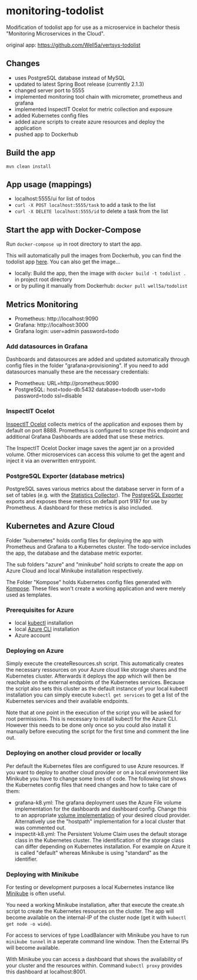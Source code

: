 # monitoring-todolist

Modification of todolist app for use as a microservice in bachelor thesis "Monitoring Microservices in the Cloud".

original app: https://github.com/Well5a/vertsys-todolist

## Changes

* uses PostgreSQL database instead of MySQL
* updated to latest Spring Boot release (currently 2.1.3)
* changed server port to 5555
* implemented monitoring tool chain with micrometer, prometheus and grafana
* implemented InspectIT Ocelot for metric collection and exposure
* added Kubernetes config files
* added azure scripts to create azure resources and deploy the application
* pushed app to Dockerhub

## Build the app

```
mvn clean install
```

## App usage (mappings)

* localhost:5555/ui for list of todos
* `curl -X POST localhost:5555/task` to add a task to the list
* `curl -X DELETE localhost:5555/id` to delete a task from the list

## Start the app with Docker-Compose

Run `docker-compose up` in root directory to start the app.

This will automatically pull the images from Dockerhub, you can find the todolist app [here](https://hub.docker.com/r/well5a/todolist).
You can also get the image...

* locally: Build the app, then the image with `docker build -t todolist .` in project root directory
* or by pulling it manually from Dockerhub: `docker pull well5a/todolist`

## Metrics Monitoring

* Prometheus: http://localhost:9090
* Grafana: http://localhost:3000
* Grafana login: user=admin password=todo

### Add datasources in Grafana

Dashboards and datasources are added and updated automatically through config files in the folder "grafana>provisioning".
If you need to add datasources manually these are the necessary credentials:

* Prometheus: URL=http://prometheus:9090
* PostgreSQL: host=todo-db:5432 database=tododb user=todo password=todo ssl=disable

### InspectIT Ocelot

[InspectIT Ocelot](https://github.com/inspectIT/inspectit-ocelot) collects metrics of the application and exposes them by default on port 8888.
Prometheus is configured to scrape this endpoint and additional Grafana Dashboards are added that use these metrics.

The InspectIT Ocelot Docker image saves the agent jar on a provided volume.
Other microservices can access this volume to get the agent and inject it via an overwritten entrypoint.

### PostgreSQL Exporter (database metrics)

PostgreSQL saves various metrics about the database server in form of a set of tables (e.g. with the [Statistics Collector](https://www.postgresql.org/docs/11/monitoring-stats.html)).
The [PostgreSQL Exporter](https://github.com/wrouesnel/postgres_exporter) exports and exposes these metrics on default port 9187 for use by Prometheus.
A dashboard for these metrics is also included.

## Kubernetes and Azure Cloud

Folder "kubernetes" holds config files for deploying the app with Prometheus and Grafana to a Kubernetes cluster.
The todo-service includes the app, the database and the database metric exporter.

The sub folders "azure" and "minikube" hold scripts to create the app on Azure Cloud and local Minikube installation respectively.

The Folder "Kompose" holds Kubernetes config files generated with [Kompose](http://kompose.io/).
These files won't create a working application and were merely used as templates.

### Prerequisites for Azure

* local [kubectl](https://kubernetes.io/docs/tasks/tools/install-kubectl/) installation
* local [Azure CLI](https://docs.microsoft.com/en-us/cli/azure/install-azure-cli?view=azure-cli-latest) installation
* Azure account

### Deploying on Azure

Simply execute the createResources.sh script.
This automatically creates the necessary ressources on your Azure cloud like storage shares and the Kubernetes cluster.
Afterwards it deploys the app which will then be reachable on the external endpoints of the Kubernetes services.
Because the script also sets this cluster as the default instance of your local kubectl installation you can simply execute `kubectl get services` to get a list of the Kubernetes services and their available endpoints.

Note that at one point in the execution of the script you will be asked for root permissions.
This is necessary to install kubectl for the Azure CLI.
However this needs to be done only once so you could also install it manually before executing the script for the first time and comment the line out.

### Deploying on another cloud provider or locally

Per default the Kubernetes files are configured to use Azure resources.
If you want to deploy to another cloud provider or on a local environment like Minikube you have to change some lines of code.
The following list shows the Kubernetes config files that need changes and how to take care of them:

* grafana-k8.yml: The grafana deployment uses the Azure File volume implementation for the dashboards and dashboard config.
    Change this to an appropriate [volume implementation](https://kubernetes.io/docs/concepts/storage/volumes/#types-of-volumes) of your desired cloud provider.
    Alternatively use the "hostpath" implementation for a local cluster that was commented out.
* inspectit-k8.yml: The Persistent Volume Claim uses the default storage class in the Kubernetes cluster.
    The identification of the storage class can differ depending on Kubernetes installation.
    For example on Azure it is called "default" whereas Minikube is using "standard" as the identifier.

### Deploying with Minikube

For testing or development purposes a local Kubernetes instance like [Minikube](https://kubernetes.io/docs/setup/minikube/) is often useful.

You need a working Minikube installation, after that execute the create.sh script to create the Kubernetes resources on the cluster.
The app will become available on the internal-IP of the cluster node (get it with `kubectl get node -o wide`).

For access to services of type LoadBalancer with Minikube you have to run `minikube tunnel` in a seperate command line window.
Then the External IPs will become available.

With Minikube you can access a dashboard that shows the availability of your cluster and the resources within.
Command `kubectl proxy` provides this dashboard at localhost:8001.
